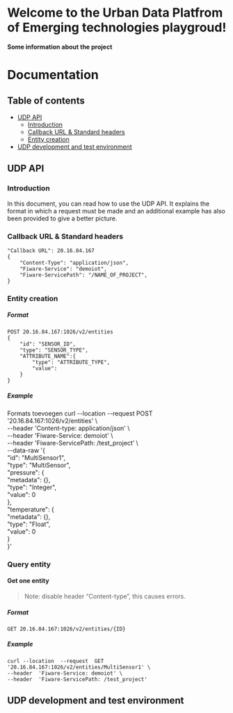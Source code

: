 # Welcome to the Urban Data Platfrom of Emerging technologies playgroud!

**Some information about the project**

# Documentation

## Table of contents
   * [UDP API](#UDP-API)
	   * [Introduction](#Introduction)
	   * [Callback URL & Standard headers](#Callback-URL-&-Standard-headers)
	   * [Entity creation](#Entity-creation)
   * [UDP development and test environment](#UDP-development-and-test-environment)

##  UDP API

### Introduction
In this document, you can read how to use the UDP API. It explains the format in which a request must be made and an additional example has also been provided to give a better picture.

### Callback URL & Standard headers 

    "Callback URL": 20.16.84.167 
    {  
	    "Content-Type": "application/json",  
	    "Fiware-Service": "demoiot",  
	    "Fiware-ServicePath": "/NAME_OF_PROJECT",  
    }

### Entity creation
##### Format

    POST 20.16.84.167:1026/v2/entities
    {  
    	"id": "SENSOR_ID",  
    	"type": "SENSOR_TYPE",  
    	"ATTRIBUTE_NAME":{  
    		"type": "ATTRIBUTE_TYPE",  
    		"value":  
    	}  
    }
##### Example
Formats toevoegen
    curl --location --request POST  
    '20.16.84.167:1026/v2/entities' \  
    --header  'Content-type: application/json' \  
    --header  'Fiware-Service: demoiot' \  
    --header  'Fiware-ServicePath: /test_project’ \  
    --data-raw '{  
    	"id": "MultiSensor1",  
    	"type": "MultiSensor",  
    	"pressure": {  
    	"metadata": {},  
    	"type": "Integer",  
    	"value": 0  
    	},  
    	"temperature": {  
    	"metadata": {},  
    	"type": "Float",  
    	"value": 0  
    	}  
    }'

### Query entity
#### Get one entity

> Note: disable header  “Content-type”, this causes errors.

##### Format

    GET 20.16.84.167:1026/v2/entities/{ID}
##### Example

    curl --location  --request  GET 
    '20.16.84.167:1026/v2/entities/MultiSensor1' \
    --header  'Fiware-Service: demoiot' \
    --header  'Fiware-ServicePath: /test_project'

##  UDP development and test environment
